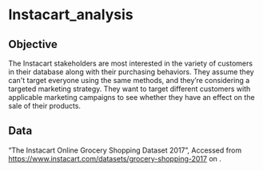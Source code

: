 # Instacart_analysis
## Objective 
The Instacart stakeholders are most interested in the variety of customers in their database along with their purchasing behaviors. They assume they can't target everyone using the same methods, and they’re considering a targeted marketing strategy. They want to target different customers with applicable marketing campaigns to see whether they have an effect on the sale of their products.
## Data 
“The Instacart Online Grocery Shopping Dataset 2017”, Accessed from https://www.instacart.com/datasets/grocery-shopping-2017 on .
